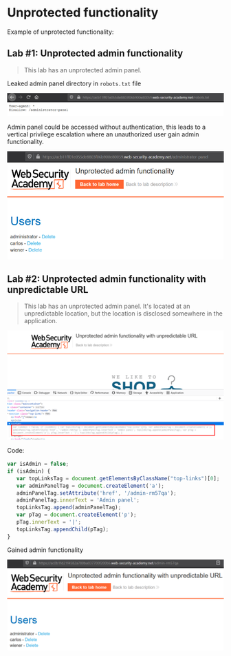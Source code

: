 # Unprotected functionality 

Example of unprotected functionality:

## Lab #1: Unprotected admin functionality
> This lab has an unprotected admin panel. 

Leaked admin panel directory in `robots.txt` file  

![e7e04793d764e13eebf6ce9d6faf12be.png](_resources/5b26839f61ff4f40ae6c5333defc8575.png)

Admin panel could be accessed without authentication, this leads to a vertical privilege escalation where an unauthorized user gain admin functionality.  

![869c4a5e65757be3ee2492527bce7e68.png](_resources/f3fdc51a48894a328774a69c2d112719.png)

## Lab #2: Unprotected admin functionality with unpredictable URL

> This lab has an unprotected admin panel. It's located at an unpredictable location, but the location is disclosed somewhere in the application. 

![1fb1998796161a349086e55a2acacee7.png](_resources/181af65b8c1a479fb73ec9dab69e0d2d.png)

Code:
 
```javascript
var isAdmin = false;
if (isAdmin) {
   var topLinksTag = document.getElementsByClassName("top-links")[0];
   var adminPanelTag = document.createElement('a');
   adminPanelTag.setAttribute('href', '/admin-rm57qa');
   adminPanelTag.innerText = 'Admin panel';
   topLinksTag.append(adminPanelTag);
   var pTag = document.createElement('p');
   pTag.innerText = '|';
   topLinksTag.appendChild(pTag);
}
```

Gained admin functionality

![f52cf0c5cf523ed27d7aca6eaabb170f.png](_resources/18ef5b2886604bf8b2b6d94b0639b882.png)
